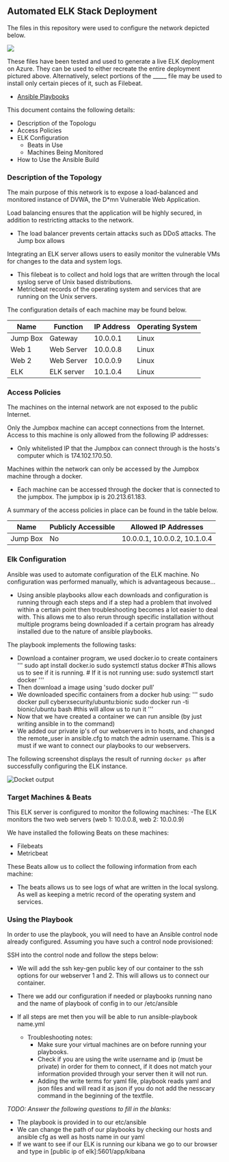 ## Automated ELK Stack Deployment

The files in this repository were used to configure the network depicted below.

![](https://cdn.discordapp.com/attachments/792243138890694660/973243891358785556/unknown.png)

These files have been tested and used to generate a live ELK deployment on Azure. They can be used to either recreate the entire deployment pictured above. Alternatively, select portions of the _____ file may be used to install only certain pieces of it, such as Filebeat.

  - [Ansible Playbooks](https://github.com/Ruykii/MSUBootcamp2022/tree/main/Ansible)

This document contains the following details:
- Description of the Topologu
- Access Policies
- ELK Configuration
  - Beats in Use
  - Machines Being Monitored
- How to Use the Ansible Build


### Description of the Topology

The main purpose of this network is to expose a load-balanced and monitored instance of DVWA, the D*mn Vulnerable Web Application.

Load balancing ensures that the application will be highly secured, in addition to restricting attacks to the network.
- The load balancer prevents certain attacks such as DDoS attacks. The Jump box allows 

Integrating an ELK server allows users to easily monitor the vulnerable VMs for changes to the data and system logs.
-  This filebeat is to collect and hold logs that are written through the local syslog serve of Unix based distributions. 
-  Metricbeat records of the operating system and services that are running on the Unix servers. 

The configuration details of each machine may be found below.

| Name     | Function | IP Address | Operating System |
|----------|------------|----------|------------------|
| Jump Box | Gateway    | 10.0.0.1 | Linux            |
| Web 1    | Web Server | 10.0.0.8 | Linux            |
| Web 2    | Web Server | 10.0.0.9 | Linux            |
| ELK      | ELK server | 10.1.0.4 | Linux            |

### Access Policies

The machines on the internal network are not exposed to the public Internet. 

Only the Jumpbox machine can accept connections from the Internet. Access to this machine is only allowed from the following IP addresses:
- Only whitelisted IP that the Jumpbox can connect through is the hosts's computer which is 174.102.170.50.

Machines within the network can only be accessed by the Jumpbox machine through a docker.
- Each machine can be accessed through the docker that is connected to the jumpbox. The jumpbox ip is 20.213.61.183. 

A summary of the access policies in place can be found in the table below.

| Name     | Publicly Accessible | Allowed IP Addresses |
|----------|---------------------|----------------------|
| Jump Box | No                 | 10.0.0.1, 10.0.0.2, 10.1.0.4 |


### Elk Configuration

Ansible was used to automate configuration of the ELK machine. No configuration was performed manually, which is advantageous because...
- Using ansible playbooks allow each downloads and configuration is running through each steps and if a step had a problem that involved within a certain point then troubleshooting becomes a lot easier to deal with. This allows me to also rerun through specific installation without multiple programs being downloaded if a certain program has already installed due to the nature of ansible playbooks.  

The playbook implements the following tasks:
- Download a container program, we used docker.io to create containers 
  '''
    sudo apt install docker.io
    sudo systemctl status docker #This allows us to see if it is running.
        # If it is not running use: sudo systemctl start docker
  '''
- Then download a image using 'sudo docker pull'
- We downloaded specific containers from a docker hub using: 
  '''
      sudo docker pull cyberxsecurity/ubuntu:bionic
      sudo docker run -ti bionic/ubuntu bash #this will allow us to run it
  '''
- Now that we have created a container we can run ansible (by just writing ansible in to the command)
- We added our private ip's of our webservers in to hosts, and changed the remote_user in ansible.cfg to match the admin username. This is a must if we want to connect our      playbooks to our webservers. 



The following screenshot displays the result of running `docker ps` after successfully configuring the ELK instance.

![Docket output](https://cdn.discordapp.com/attachments/792243138890694660/973275317420564510/unknown.png)

### Target Machines & Beats
This ELK server is configured to monitor the following machines:
-The ELK monitors the two web servers (web 1: 10.0.0.8, web 2: 10.0.0.9)

We have installed the following Beats on these machines:
- Filebeats
- Metricbeat

These Beats allow us to collect the following information from each machine:
- The beats allows us to see logs of what are written in the local syslong. As well as keeping a metric record of the operating system and services. 

### Using the Playbook
In order to use the playbook, you will need to have an Ansible control node already configured. Assuming you have such a control node provisioned: 

SSH into the control node and follow the steps below:
- We will add the ssh key-gen public key of our container to the ssh options for our webserver 1 and 2. This will allows us to connect our container. 
- There we add our configuration if needed or playbooks running nano and the name of playbook of config in to our /etc/ansible
- If all steps are met then you will be able to run ansible-playbook name.yml

    - Troubleshooting notes: 
      - Make sure your virtual machines are on before running your playbooks. 
      - Check if you are using the write username and ip (must be private) in order for them to connect, if it does not match your information provided through your server then it will not run.
      - Adding the write terms for yaml file, playbook reads yaml and json files and will read it as json if you do not add the nesscary command in the beginning of the textfile.

_TODO: Answer the following questions to fill in the blanks:_
- The playbook is provided in to our etc/ansible
- We can change the path of our playbooks by checking our hosts and ansible cfg as well as hosts name in our yaml
- If we want to see if our ELK is running our kibana we go to our browser and type in [public ip of elk]:5601/app/kibana
